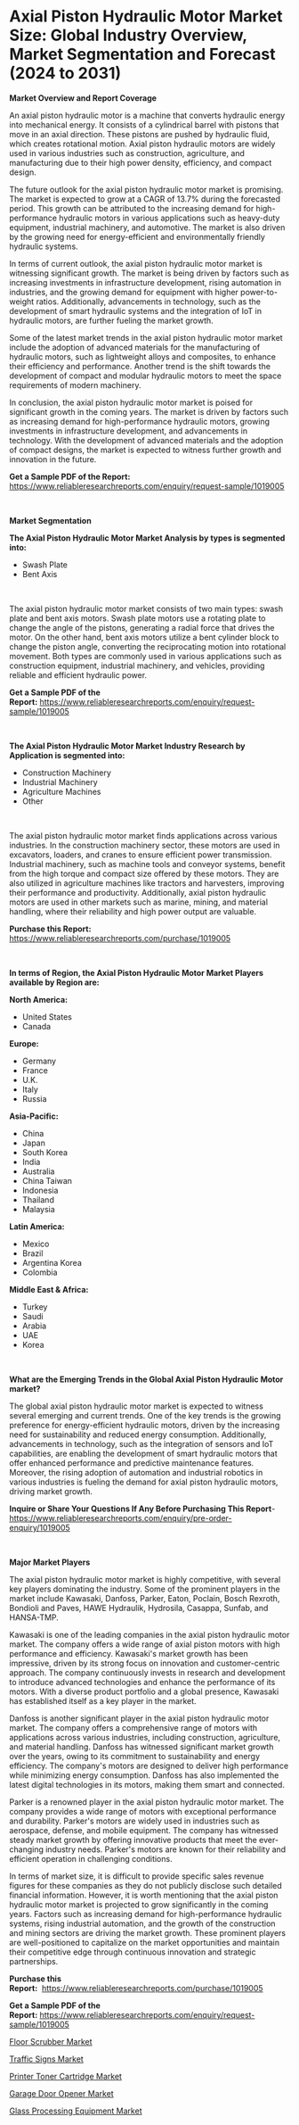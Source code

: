 <p><h1>Axial Piston Hydraulic Motor Market Size: Global Industry Overview, Market Segmentation and Forecast (2024 to 2031)</h1></p><p><strong>Market Overview and Report Coverage</strong></p>
<p><p>An axial piston hydraulic motor is a machine that converts hydraulic energy into mechanical energy. It consists of a cylindrical barrel with pistons that move in an axial direction. These pistons are pushed by hydraulic fluid, which creates rotational motion. Axial piston hydraulic motors are widely used in various industries such as construction, agriculture, and manufacturing due to their high power density, efficiency, and compact design.</p><p>The future outlook for the axial piston hydraulic motor market is promising. The market is expected to grow at a CAGR of 13.7% during the forecasted period. This growth can be attributed to the increasing demand for high-performance hydraulic motors in various applications such as heavy-duty equipment, industrial machinery, and automotive. The market is also driven by the growing need for energy-efficient and environmentally friendly hydraulic systems.</p><p>In terms of current outlook, the axial piston hydraulic motor market is witnessing significant growth. The market is being driven by factors such as increasing investments in infrastructure development, rising automation in industries, and the growing demand for equipment with higher power-to-weight ratios. Additionally, advancements in technology, such as the development of smart hydraulic systems and the integration of IoT in hydraulic motors, are further fueling the market growth.</p><p>Some of the latest market trends in the axial piston hydraulic motor market include the adoption of advanced materials for the manufacturing of hydraulic motors, such as lightweight alloys and composites, to enhance their efficiency and performance. Another trend is the shift towards the development of compact and modular hydraulic motors to meet the space requirements of modern machinery.</p><p>In conclusion, the axial piston hydraulic motor market is poised for significant growth in the coming years. The market is driven by factors such as increasing demand for high-performance hydraulic motors, growing investments in infrastructure development, and advancements in technology. With the development of advanced materials and the adoption of compact designs, the market is expected to witness further growth and innovation in the future.</p></p>
<p><strong>Get a Sample PDF of the Report:</strong> <a href="https://www.reliableresearchreports.com/enquiry/request-sample/1019005">https://www.reliableresearchreports.com/enquiry/request-sample/1019005</a></p>
<p>&nbsp;</p>
<p><strong>Market Segmentation</strong></p>
<p><strong>The Axial Piston Hydraulic Motor Market Analysis by types is segmented into:</strong></p>
<p><ul><li>Swash Plate</li><li>Bent Axis</li></ul></p>
<p>&nbsp;</p>
<p><p>The axial piston hydraulic motor market consists of two main types: swash plate and bent axis motors. Swash plate motors use a rotating plate to change the angle of the pistons, generating a radial force that drives the motor. On the other hand, bent axis motors utilize a bent cylinder block to change the piston angle, converting the reciprocating motion into rotational movement. Both types are commonly used in various applications such as construction equipment, industrial machinery, and vehicles, providing reliable and efficient hydraulic power.</p></p>
<p><strong>Get a Sample PDF of the Report:</strong>&nbsp;<a href="https://www.reliableresearchreports.com/enquiry/request-sample/1019005">https://www.reliableresearchreports.com/enquiry/request-sample/1019005</a></p>
<p>&nbsp;</p>
<p><strong>The Axial Piston Hydraulic Motor Market Industry Research by Application is segmented into:</strong></p>
<p><ul><li>Construction Machinery</li><li>Industrial Machinery</li><li>Agriculture Machines</li><li>Other</li></ul></p>
<p>&nbsp;</p>
<p><p>The axial piston hydraulic motor market finds applications across various industries. In the construction machinery sector, these motors are used in excavators, loaders, and cranes to ensure efficient power transmission. Industrial machinery, such as machine tools and conveyor systems, benefit from the high torque and compact size offered by these motors. They are also utilized in agriculture machines like tractors and harvesters, improving their performance and productivity. Additionally, axial piston hydraulic motors are used in other markets such as marine, mining, and material handling, where their reliability and high power output are valuable.</p></p>
<p><strong>Purchase this Report:</strong>&nbsp; <a href="https://www.reliableresearchreports.com/purchase/1019005">https://www.reliableresearchreports.com/purchase/1019005</a></p>
<p>&nbsp;</p>
<p><strong>In terms of Region, the Axial Piston Hydraulic Motor Market Players available by Region are:</strong></p>
<p>
    <p> <strong> North America: </strong>
        <ul>
            <li>United States</li>
            <li>Canada</li>
        </ul>
        </p> 
    <p> <strong> Europe: </strong>
        <ul>
            <li>Germany</li>
            <li>France</li>
            <li>U.K.</li>
            <li>Italy</li>
            <li>Russia</li>
        </ul>
        </p> 
    <p> <strong> Asia-Pacific: </strong>
        <ul>
            <li>China</li>
            <li>Japan</li>
            <li>South Korea</li>
            <li>India</li>
            <li>Australia</li>
            <li>China Taiwan</li>
            <li>Indonesia</li>
            <li>Thailand</li>
            <li>Malaysia</li>
        </ul>
        </p> 
    <p> <strong> Latin America: </strong>
        <ul>
            <li>Mexico</li>
            <li>Brazil</li>
            <li>Argentina Korea</li>
            <li>Colombia</li>
        </ul>
        </p> 
    <p> <strong> Middle East & Africa: </strong>
        <ul>
            <li>Turkey</li>
            <li>Saudi</li>
            <li>Arabia</li>
            <li>UAE</li>
            <li>Korea</li>
        </ul>
    </p>
    </p>
<p>&nbsp;</p>
<p><strong>What are the Emerging Trends in the Global Axial Piston Hydraulic Motor market?</strong></p>
<p><p>The global axial piston hydraulic motor market is expected to witness several emerging and current trends. One of the key trends is the growing preference for energy-efficient hydraulic motors, driven by the increasing need for sustainability and reduced energy consumption. Additionally, advancements in technology, such as the integration of sensors and IoT capabilities, are enabling the development of smart hydraulic motors that offer enhanced performance and predictive maintenance features. Moreover, the rising adoption of automation and industrial robotics in various industries is fueling the demand for axial piston hydraulic motors, driving market growth.</p></p>
<p><strong>Inquire or Share Your Questions If Any Before Purchasing This Report</strong>- <a href="https://www.reliableresearchreports.com/enquiry/pre-order-enquiry/1019005">https://www.reliableresearchreports.com/enquiry/pre-order-enquiry/1019005</a></p>
<p>&nbsp;</p>
<p><strong>Major Market Players</strong></p>
<p><p>The axial piston hydraulic motor market is highly competitive, with several key players dominating the industry. Some of the prominent players in the market include Kawasaki, Danfoss, Parker, Eaton, Poclain, Bosch Rexroth, Bondioli and Paves, HAWE Hydraulik, Hydrosila, Casappa, Sunfab, and HANSA-TMP. </p><p>Kawasaki is one of the leading companies in the axial piston hydraulic motor market. The company offers a wide range of axial piston motors with high performance and efficiency. Kawasaki's market growth has been impressive, driven by its strong focus on innovation and customer-centric approach. The company continuously invests in research and development to introduce advanced technologies and enhance the performance of its motors. With a diverse product portfolio and a global presence, Kawasaki has established itself as a key player in the market.</p><p>Danfoss is another significant player in the axial piston hydraulic motor market. The company offers a comprehensive range of motors with applications across various industries, including construction, agriculture, and material handling. Danfoss has witnessed significant market growth over the years, owing to its commitment to sustainability and energy efficiency. The company's motors are designed to deliver high performance while minimizing energy consumption. Danfoss has also implemented the latest digital technologies in its motors, making them smart and connected.</p><p>Parker is a renowned player in the axial piston hydraulic motor market. The company provides a wide range of motors with exceptional performance and durability. Parker's motors are widely used in industries such as aerospace, defense, and mobile equipment. The company has witnessed steady market growth by offering innovative products that meet the ever-changing industry needs. Parker's motors are known for their reliability and efficient operation in challenging conditions.</p><p>In terms of market size, it is difficult to provide specific sales revenue figures for these companies as they do not publicly disclose such detailed financial information. However, it is worth mentioning that the axial piston hydraulic motor market is projected to grow significantly in the coming years. Factors such as increasing demand for high-performance hydraulic systems, rising industrial automation, and the growth of the construction and mining sectors are driving the market growth. These prominent players are well-positioned to capitalize on the market opportunities and maintain their competitive edge through continuous innovation and strategic partnerships.</p></p>
<p><strong>Purchase this Report:</strong>&nbsp;&nbsp;<a href="https://www.reliableresearchreports.com/purchase/1019005">https://www.reliableresearchreports.com/purchase/1019005</a></p>
<p></p>
<p><strong>Get a Sample PDF of the Report:</strong>&nbsp;<a href="https://www.reliableresearchreports.com/enquiry/request-sample/1019005">https://www.reliableresearchreports.com/enquiry/request-sample/1019005</a></p>
<p><p><a href="https://github.com/amonskiyk/Market-Research-Report-List-2/blob/main/floor-scrubber-market.md">Floor Scrubber Market</a></p><p><a href="https://github.com/markusgodoy/Market-Research-Report-List-1/blob/main/traffic-signs-market.md">Traffic Signs Market</a></p><p><a href="https://github.com/julyju69/Market-Research-Report-List-1/blob/main/printer-toner-cartridge-market.md">Printer Toner Cartridge Market</a></p><p><a href="https://github.com/joannesouthgate/Market-Research-Report-List-1/blob/main/garage-door-opener-market.md">Garage Door Opener Market</a></p><p><a href="https://github.com/nathandecarvalho/Market-Research-Report-List-1/blob/main/glass-processing-equipment-market.md">Glass Processing Equipment Market</a></p></p>